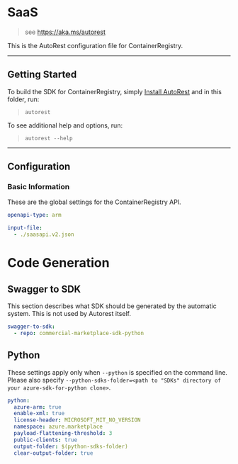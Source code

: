 # SaaS

> see https://aka.ms/autorest

This is the AutoRest configuration file for ContainerRegistry.

---

## Getting Started

To build the SDK for ContainerRegistry, simply [Install AutoRest](https://aka.ms/autorest/install) and in this folder, run:

> `autorest`

To see additional help and options, run:

> `autorest --help`

---

## Configuration

### Basic Information

These are the global settings for the ContainerRegistry API.

``` yaml
openapi-type: arm
```

```yaml
input-file:
  - ./saasapi.v2.json
```

# Code Generation

## Swagger to SDK

This section describes what SDK should be generated by the automatic system.
This is not used by Autorest itself.

``` yaml $(swagger-to-sdk)
swagger-to-sdk:
  - repo: commercial-marketplace-sdk-python
```

## Python

These settings apply only when `--python` is specified on the command line.
Please also specify `--python-sdks-folder=<path to "SDKs" directory of your azure-sdk-for-python clone>`.

``` yaml $(python)
python:
  azure-arm: true
  enable-xml: true
  license-header: MICROSOFT_MIT_NO_VERSION
  namespace: azure.marketplace
  payload-flattening-threshold: 3
  public-clients: true
  output-folder: $(python-sdks-folder)
  clear-output-folder: true
```
